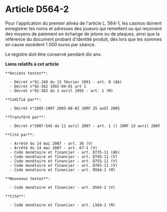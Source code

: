# Article D564-2

Pour l'application du premier alinéa de l'article L. 564-1, les casinos doivent enregistrer les noms et adresses des joueurs
qui remettent ou qui reçoivent des moyens de paiement en échange de jetons ou de plaques, ainsi que la référence du document
probant d'identité produit, dès lors que les sommes en cause excèdent 1 000 euros par séance.

Le registre doit être conservé pendant dix ans.

**Liens relatifs à cet article**

	**Anciens textes**:

	  - Décret n°91-160 du 13 février 1991 - art. 8 (Ab)
	  - Décret n°92-362 1992-04-01 art 1
	  - Décret n°92-362 du 1 avril 1992 - art. 1 (M)

	**Codifié par**:

	  - Décret n°2005-1007 2005-08-02 JORF 25 août 2005

	**Transféré par**:

	  - Décret n°2007-545 du 11 avril 2007 - art. 1 () JORF 13 avril 2007

	**Cité par**:

	  - Arrêté du 14 mai 2007 - art. 36 (V)
	  - Arrêté du 14 mai 2007 - art. 67-1 (V)
	  - Code monétaire et financier - art. D735-11 (Ab)
	  - Code monétaire et financier - art. D745-11 (V)
	  - Code monétaire et financier - art. D755-11 (V)
	  - Code monétaire et financier - art. D765-11 (V)
	  - Code monétaire et financier - art. R564-1 (M)

	**Nouveaux textes**:

	  - Code monétaire et financier - art. D565-2 (V)

	**Cite**:

	  - Code monétaire et financier - art. L564-1 (M)
